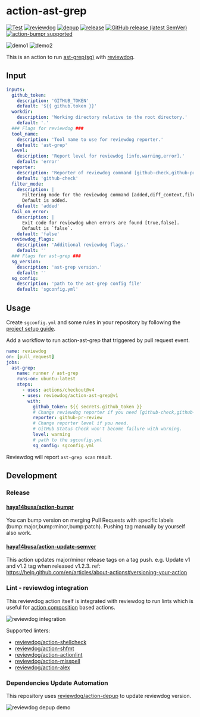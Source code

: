 # action-ast-grep

[![Test](https://github.com/reviewdog/action-ast-grep/workflows/Test/badge.svg)](https://github.com/reviewdog/action-ast-grep/actions?query=workflow%3ATest)
[![reviewdog](https://github.com/reviewdog/action-ast-grep/workflows/reviewdog/badge.svg)](https://github.com/reviewdog/action-ast-grep/actions?query=workflow%3Areviewdog)
[![depup](https://github.com/reviewdog/action-ast-grep/workflows/depup/badge.svg)](https://github.com/reviewdog/action-ast-grep/actions?query=workflow%3Adepup)
[![release](https://github.com/reviewdog/action-ast-grep/workflows/release/badge.svg)](https://github.com/reviewdog/action-ast-grep/actions?query=workflow%3Arelease)
[![GitHub release (latest SemVer)](https://img.shields.io/github/v/release/reviewdog/action-ast-grep?logo=github&sort=semver)](https://github.com/reviewdog/action-ast-grep/releases)
[![action-bumpr supported](https://img.shields.io/badge/bumpr-supported-ff69b4?logo=github&link=https://github.com/haya14busa/action-bumpr)](https://github.com/haya14busa/action-bumpr)

![demo1](https://github.com/user-attachments/assets/1c767bc0-43c4-4a60-ab97-b8b8e916ddc8)
![demo2](https://github.com/user-attachments/assets/3c341c29-536c-4032-b5f4-f9ec06731dfe)

This is an action to run [ast-grep(sg)][ast-grep] with [reviewdog][reviewdog].

[ast-grep]: https://github.com/ast-grep/ast-grep
[reviewdog]: https://github.com/reviewdog/reviewdog

## Input

```yaml
inputs:
  github_token:
    description: 'GITHUB_TOKEN'
    default: '${{ github.token }}'
  workdir:
    description: 'Working directory relative to the root directory.'
    default: '.'
  ### Flags for reviewdog ###
  tool_name:
    description: 'Tool name to use for reviewdog reporter.'
    default: 'ast-grep'
  level:
    description: 'Report level for reviewdog [info,warning,error].'
    default: 'error'
  reporter:
    description: 'Reporter of reviewdog command [github-check,github-pr-review,github-pr-check].'
    default: 'github-check'
  filter_mode:
    description: |
      Filtering mode for the reviewdog command [added,diff_context,file,nofilter].
      Default is added.
    default: 'added'
  fail_on_error:
    description: |
      Exit code for reviewdog when errors are found [true,false].
      Default is `false`.
    default: 'false'
  reviewdog_flags:
    description: 'Additional reviewdog flags.'
    default: ''
  ### Flags for ast-grep ###
  sg_version:
    description: 'ast-grep version.'
    default: ''
  sg_config:
    description: 'path to the ast-grep config file'
    default: 'sgconfig.yml'
```

## Usage

Create `sgconfig.yml` and some rules in your repository by following the [project setup guide][sg-scan-guide].

Add a workflow to run action-ast-grep that triggered by pull request event.

```yaml
name: reviewdog
on: [pull_request]
jobs:
  ast-grep:
    name: runner / ast-grep
    runs-on: ubuntu-latest
    steps:
      - uses: actions/checkout@v4
      - uses: reviewdog/action-ast-grep@v1
        with:
          github_token: ${{ secrets.github_token }}
          # Change reviewdog reporter if you need [github-check,github-pr-review,github-pr-check].
          reporter: github-pr-review
          # Change reporter level if you need.
          # GitHub Status Check won't become failure with warning.
          level: warning
          # path to the sgconfig.yml
          sg_config: sgconfig.yml
```

Reviewdog will report `ast-grep scan` result.

[sg-scan-guide]: https://ast-grep.github.io/guide/scan-project.html

## Development

### Release

#### [haya14busa/action-bumpr](https://github.com/haya14busa/action-bumpr)
You can bump version on merging Pull Requests with specific labels (bump:major,bump:minor,bump:patch).
Pushing tag manually by yourself also work.

#### [haya14busa/action-update-semver](https://github.com/haya14busa/action-update-semver)

This action updates major/minor release tags on a tag push. e.g. Update v1 and v1.2 tag when released v1.2.3.
ref: https://help.github.com/en/articles/about-actions#versioning-your-action

### Lint - reviewdog integration

This reviewdog action itself is integrated with reviewdog to run lints
which is useful for [action composition] based actions.

[action composition]:https://docs.github.com/en/actions/creating-actions/creating-a-composite-action

![reviewdog integration](https://user-images.githubusercontent.com/3797062/72735107-7fbb9600-3bde-11ea-8087-12af76e7ee6f.png)

Supported linters:

- [reviewdog/action-shellcheck](https://github.com/reviewdog/action-shellcheck)
- [reviewdog/action-shfmt](https://github.com/reviewdog/action-shfmt)
- [reviewdog/action-actionlint](https://github.com/reviewdog/action-actionlint)
- [reviewdog/action-misspell](https://github.com/reviewdog/action-misspell)
- [reviewdog/action-alex](https://github.com/reviewdog/action-alex)

### Dependencies Update Automation
This repository uses [reviewdog/action-depup](https://github.com/reviewdog/action-depup) to update
reviewdog version.

![reviewdog depup demo](https://user-images.githubusercontent.com/3797062/73154254-170e7500-411a-11ea-8211-912e9de7c936.png)
